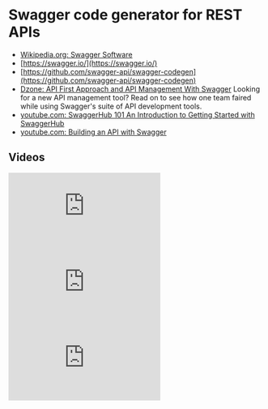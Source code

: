# Swagger code generator for REST APIs
* [Wikipedia.org: Swagger Software](https://en.wikipedia.org/wiki/Swagger_(software))
* [https://swagger.io/](https://swagger.io/)
* [https://github.com/swagger-api/swagger-codegen](https://github.com/swagger-api/swagger-codegen)
* [Dzone: API First Approach and API Management With Swagger](https://dzone.com/articles/api-first-approach-and-api-management-with-swagger) Looking for a new API management tool? Read on to see how one team faired while using Swagger's suite of API development tools.
* [youtube.com: SwaggerHub 101 An Introduction to Getting Started with SwaggerHub](https://www.youtube.com/watch?v=CoUl9_NWdqQ)
* [youtube.com: Building an API with Swagger](https://www.youtube.com/watch?v=PbwQWw7xSOM)

## Videos
<iframe src="https://www.youtube.com/embed/rJQ-SVKxb5I" frameborder="0" allow="accelerometer; autoplay; encrypted-media; gyroscope; picture-in-picture" allowfullscreen></iframe>
<iframe src="https://www.youtube.com/embed/ivGUbfxRXms" frameborder="0" allow="accelerometer; autoplay; encrypted-media; gyroscope; picture-in-picture" allowfullscreen></iframe>
<iframe src="https://www.youtube.com/embed/PbwQWw7xSOM" frameborder="0" allow="autoplay; encrypted-media" allowfullscreen></iframe>

